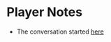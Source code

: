 <!-- TITLE: Intimidation Talk -->
<!-- SUBTITLE: A quick summary of Intimidation Talk -->

# Player Notes
* The conversation started [here](on-music)